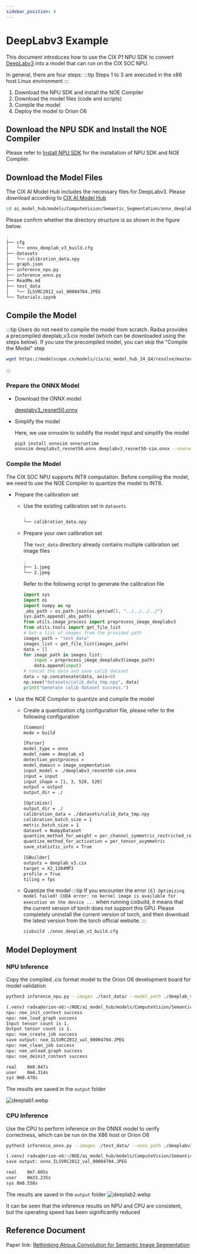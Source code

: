 ```yaml
---
sidebar_position: 6
---
```


# DeepLabv3 Example

This document introduces how to use the CIX P1 NPU SDK to convert [DeepLabv3](https://pytorch.org/vision/main/models/generated/torchvision.models.segmentation.deeplabv3_resnet50.html) into a model that can run on the CIX SOC NPU.

In general, there are four steps:
:::tip
Steps 1 to 3 are executed in the x86 host Linux environment
:::

1. Download the NPU SDK and install the NOE Compiler
2. Download the model files (code and scripts)
3. Compile the model
4. Deploy the model to Orion O6

## Download the NPU SDK and Install the NOE Compiler

Please refer to [Install NPU SDK](./npu-introduction#npu-sdk-installation) for the installation of NPU SDK and NOE Compiler.

## Download the Model Files

The CIX AI Model Hub includes the necessary files for DeepLabv3. Please download according to [CIX AI Model Hub](./ai-hub#download-cix-ai-model-hub)

```bash
cd ai_model_hub/models/ComputeVision/Semantic_Segmentation/onnx_deeplab_v3
```

Please confirm whether the directory structure is as shown in the figure below.

```bash
.
├── cfg
│   └── onnx_deeplab_v3_build.cfg
├── datasets
│   └── calibration_data.npy
├── graph.json
├── inference_npu.py
├── inference_onnx.py
├── ReadMe.md
├── test_data
│   └── ILSVRC2012_val_00004704.JPEG
└── Tutorials.ipynb
```

## Compile the Model

:::tip
Users do not need to compile the model from scratch. Radxa provides a precompiled deeplab_v3.cix model (which can be downloaded using the steps below). If you use the precompiled model, you can skip the "Compile the Model" step

```bash
wget https://modelscope.cn/models/cix/ai_model_hub_24_Q4/resolve/master/models/ComputeVision/Semantic_Segmentation/onnx_deeplab_v3/deeplab_v3.cix
```

:::

### Prepare the ONNX Model

- Download the ONNX model

  [deeplabv3_resnet50.onnx](https://modelscope.cn/models/cix/ai_model_hub_24_Q4/resolve/master/models/ComputeVision/Semantic_Segmentation/onnx_deeplab_v3/model/deeplabv3_resnet50.onnx)

- Simplify the model

  Here, we use onnxsim to solidify the model input and simplify the model

  ```bash
  pip3 install onnxsim onnxruntime
  onnxsim deeplabv3_resnet50.onnx deeplabv3_resnet50-sim.onnx --overwrite-input-shape 1,3,520,520
  ```

### Compile the Model

The CIX SOC NPU supports INT8 computation. Before compiling the model, we need to use the NOE Compiler to quantize the model to INT8.

- Prepare the calibration set

  - Use the existing calibration set in `datasets`

    ```bash
    .
    └── calibration_data.npy
    ```

  - Prepare your own calibration set

    The `test_data` directory already contains multiple calibration set image files

    ```bash
    .
    ├── 1.jpeg
    └── 2.jpeg
    ```

    Refer to the following script to generate the calibration file

    ```python
    import sys
    import os
    import numpy as np
    _abs_path = os.path.join(os.getcwd(), "../../../../")
    sys.path.append(_abs_path)
    from utils.image_process import preprocess_image_deeplabv3
    from utils.tools import get_file_list
    # Get a list of images from the provided path
    images_path = "test_data"
    images_list = get_file_list(images_path)
    data = []
    for image_path in images_list:
        input = preprocess_image_deeplabv3(image_path)
        data.append(input)
    # concat the data and save calib dataset
    data = np.concatenate(data, axis=0)
    np.save("datasets/calib_data_tmp.npy", data)
    print("Generate calib dataset success.")
    ```

- Use the NOE Compiler to quantize and compile the model

  - Create a quantization cfg configuration file, please refer to the following configuration

    ```bash
    [Common]
    mode = build

    [Parser]
    model_type = onnx
    model_name = deeplab_v3
    detection_postprocess =
    model_domain = image_segmentation
    input_model = ./deeplabv3_resnet50-sim.onnx
    input = input
    input_shape = [1, 3, 520, 520]
    output = output
    output_dir = ./

    [Optimizer]
    output_dir = ./
    calibration_data = ./datasets/calib_data_tmp.npy
    calibration_batch_size = 1
    metric_batch_size = 1
    dataset = NumpyDataset
    quantize_method_for_weight = per_channel_symmetric_restricted_range
    quantize_method_for_activation = per_tensor_asymmetric
    save_statistic_info = True

    [GBuilder]
    outputs = deeplab_v3.cix
    target = X2_1204MP3
    profile = True
    tiling = fps
    ```

  - Quantize the model
    :::tip
    If you encounter the error `[E] Optimizing model failed! CUDA error: no kernel image is available for execution on the device ...` when running cixbuild, it means that the current version of torch does not support this GPU. Please completely uninstall the current version of torch, and then download the latest version from the torch official website.
    :::
    ```bash
    cixbuild ./onnx_deeplab_v3_build.cfg
    ```

## Model Deployment

### NPU Inference

Copy the compiled .cix format model to the Orion O6 development board for model validation

```bash
python3 inference_npu.py --images ./test_data/ --model_path ./deeplab_v3.cix
```

```bash
(.venv) radxa@orion-o6:~/NOE/ai_model_hub/models/ComputeVision/Semantic_Segmentation/onnx_deeplab_v3$ time python3 inference_npu.py --images ./test_data/ --model_path ./deeplab_v3.cix
npu: noe_init_context success
npu: noe_load_graph success
Input tensor count is 1.
Output tensor count is 1.
npu: noe_create_job success
save output: noe_ILSVRC2012_val_00004704.JPEG
npu: noe_clean_job success
npu: noe_unload_graph success
npu: noe_deinit_context success

real	0m9.047s
user	0m4.314s
sys	0m0.478s
```

The results are saved in the `output` folder

![deeplab1.webp](/img/o6/deeplab1.webp)

### CPU Inference

Use the CPU to perform inference on the ONNX model to verify correctness, which can be run on the X86 host or Orion O6

```bash
python3 inference_onnx.py --images ./test_data/ --onnx_path ./deeplabv3_resnet50-sim.onnx
```

```bash
(.venv) radxa@orion-o6:~/NOE/ai_model_hub/models/ComputeVision/Semantic_Segmentation/onnx_deeplab_v3$ time python3 inference_onnx.py --images ./test_data/ --onnx_path ./deeplabv3_resnet50-sim.onnx
save output: onnx_ILSVRC2012_val_00004704.JPEG

real	0m7.605s
user	0m33.235s
sys	0m0.558s

```

The results are saved in the `output` folder
![deeplab2.webp](/img/o6/deeplab2.webp)

It can be seen that the inference results on NPU and CPU are consistent, but the operating speed has been significantly reduced

## Reference Document

Paper link: [Rethinking Atrous Convolution for Semantic Image Segmentation](https://arxiv.org/abs/1706.05587)
